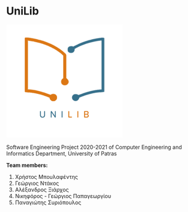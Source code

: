 # UniLib

<img src="https://github.com/TehWinnerGR/UniLib/blob/main/UniLib_logo.png" width="310" height="300">

Software Engineering Project 2020-2021
of Computer Engineering and Informatics Department, University of Patras

<b>Team members:</b>
1. Χρήστος Μπουλαφέντης
2. Γεώργιος Ντάκος
3. Αλέξανδρος Ξιάρχος
4. Νικηφόρος - Γεώργιος Παπαγεωργίου
5. Παναγιώτης Συριόπουλος
